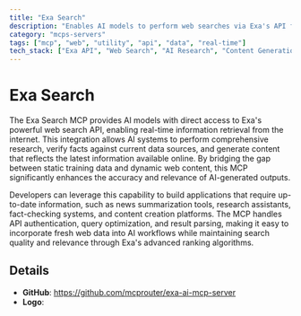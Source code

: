 ```yaml
---
title: "Exa Search"
description: "Enables AI models to perform web searches via Exa's API for real-time research, fact-checking, and content generation with current data."
category: "mcps-servers"
tags: ["mcp", "web", "utility", "api", "data", "real-time"]
tech_stack: ["Exa API", "Web Search", "AI Research", "Content Generation", "Fact-Checking"]
---
```


# Exa Search

The Exa Search MCP provides AI models with direct access to Exa's powerful web search API, enabling real-time information retrieval from the internet. This integration allows AI systems to perform comprehensive research, verify facts against current data sources, and generate content that reflects the latest information available online. By bridging the gap between static training data and dynamic web content, this MCP significantly enhances the accuracy and relevance of AI-generated outputs.

Developers can leverage this capability to build applications that require up-to-date information, such as news summarization tools, research assistants, fact-checking systems, and content creation platforms. The MCP handles API authentication, query optimization, and result parsing, making it easy to incorporate fresh web data into AI workflows while maintaining search quality and relevance through Exa's advanced ranking algorithms.

## Details

- **GitHub**: https://github.com/mcprouter/exa-ai-mcp-server
- **Logo**: 
